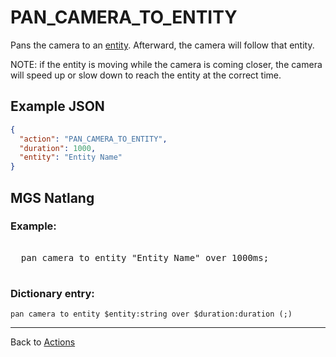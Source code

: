 # PAN_CAMERA_TO_ENTITY

Pans the camera to an [entity](entities). Afterward, the camera will follow that entity.

NOTE: if the entity is moving while the camera is coming closer, the camera will speed up or slow down to reach the entity at the correct time.

## Example JSON

```json
{
  "action": "PAN_CAMERA_TO_ENTITY",
  "duration": 1000,
  "entity": "Entity Name"
}
```

## MGS Natlang

### Example:

<pre class="HyperMD-codeblock mgs">

  <span class="verb">pan</span> <span class="target">camera</span> <span class="">to</span> <span class="sigil">entity</span> <span class="string">"Entity Name"</span> <span class="">over</span> <span class="number">1000ms</span><span class="terminator">;</span>

</pre>

### Dictionary entry:

```
pan camera to entity $entity:string over $duration:duration (;)
```

---

Back to [Actions](actions)
